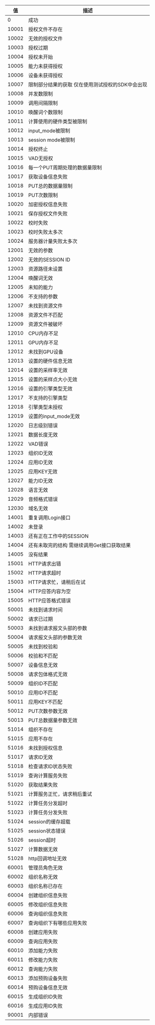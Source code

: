 值 | 描述
---|---
0 | 成功
10001| 授权文件不存在
10002 | 无效的授权文件
10003| 授权过期
10004 | 授权未开始
10005 | 能力未获得授权
10006 | 设备未获得授权
10007| 限制部分结果的获取 仅在使用测试授权的SDK中会出现
10008 | 并发数限制
10009 | 调用间隔限制
10010| 唤醒词个数限制
10011| 计算使用的硬件类型被限制
10012| input_mode被限制
10013| session mode被限制
10014| 授权终止
10015 | VAD无授权
10016 | 每一个PUT周期处理的数据量限制
10017| 获取设备信息失败
10018| PUT总的数据量限制
10019 | PUT次数限制
10020| 加密授权信息失败
10021 | 保存授权文件失败
10022 | 校时失败
10023 | 校时失败太多次
10024 | 服务器计量失败太多次
12001 | 无效的参数
12002| 无效的SESSION ID
12003 | 资源路径未设置
12004 | 唤醒词无效
12005 | 未知的能力
12006| 不支持的参数
12007| 未找到资源文件
12008| 资源文件不匹配
12009| 资源文件被破坏
12010 | CPU内存不足
12011 | GPU内存不足
12012| 未找到GPU设备
12013| 设置的硬件信息无效
12014 | 设置的采样率无效
12015 | 设置的采样点大小无效
12016 | 设置的引擎类型无效
12017| 不支持的引擎类型
12018 | 引擎类型未授权
12019| 设置的input_mode无效
12020 | 日志级别错误
12021| 数据长度无效
12022 | VAD错误
12023| 组织ID无效
12024| 应用ID无效
12025 | 应用KEY无效
12027| 能力ID无效
12028| 语言无效
12029| 音频格式错误
12030 | 域名无效
14001| 重复调用Login接口
14002| 未登录
14003| 还有正在工作中的SESSION
14004 | 还有未取完的结构 需继续调用Get接口获取结果
14005 | 没有结果
15001| HTTP请求出错
15002 | HTTP请求超时
15003 | HTTP请求忙，请稍后在试
15004 | HTTP应答内容为空
15005| HTTP应答格式错误
50001 | 未找到请求时间
50002 | 请求已过期
50003 | 未找到请求报文头部的参数
50004| 请求报文头部的参数无效
50005| 未找到校验和
50006 | 校验和不匹配
50007 | 设备信息无效
50008 | 请求包体格式无效
50009| 组织ID不匹配
50010| 应用ID不匹配
50011 | 应用KEY不匹配
50012 | PUT次数参数无效
50013| PUT总数据量参数无效
51014 | 组织不存在
51015 | 应用不存在
51016| 未找到授权信息
51017| 请求ID无效
51018 | 检查请求ID状态失败
51019 | 查询计算服务失败
51020 | 获取结果失败
51021 | 计算服务正忙，请求稍后重试
51022 | 计算任务分发超时
51023 | 计算任务分发失败
51024 | session的缓存超载
51025 | session状态错误
51026 | session超时
51027 | 计算数据无效
51028 | http回调地址无效
60001| 管理员角色无效
60002| 组织名称无效
60003| 组织名称已存在
60004| 创建组织信息失败
60005| 修改组织信息失败
60006 | 查询组织信息失败
60007 | 查询组织下有哪些应用失败
60008| 创建应用失败
60009 | 查询应用失败
60010 | 添加能力失败
60011| 修改能力失败
60012 | 查询能力失败
60013| 添加预购设备失败
60014| 预购设备信息无效
60015| 生成组织ID失败
60016| 生成应用ID失败
90001| 内部错误